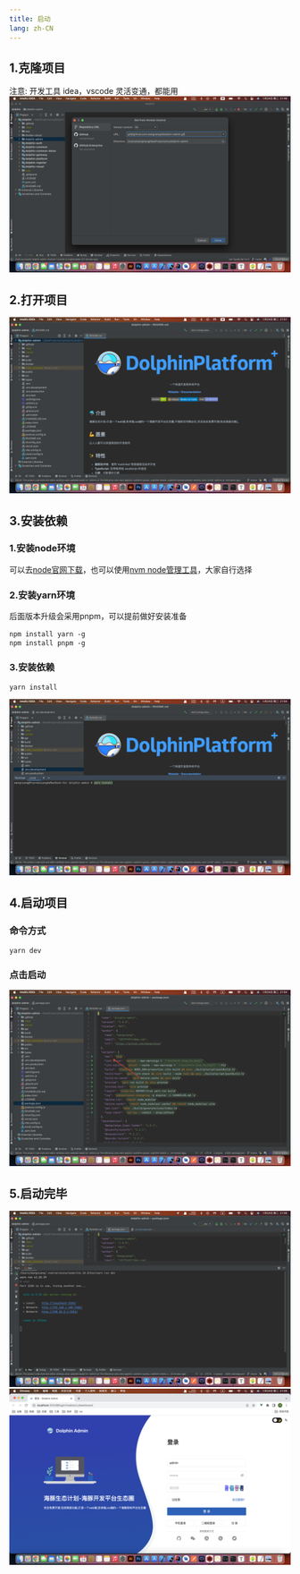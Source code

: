 ```yaml
---
title: 启动
lang: zh-CN
---
```


## 1.克隆项目
注意: 开发工具 idea，vscode 灵活变通，都能用
![](/images/vue3/quickStart/quickStart1.png)

## 2.打开项目
![](/images/vue3/quickStart/quickStart2.png)

## 3.安装依赖

### 1.安装node环境
可以去[node官网下载](https://nodejs.org/zh-cn/download/)，也可以使用[nvm node管理工具](https://github.com/nvm-sh/nvm#installing-and-updating)，大家自行选择

### 2.安装yarn环境
后面版本升级会采用pnpm，可以提前做好安装准备
```shell
npm install yarn -g
npm install pnpm -g
```
### 3.安装依赖
```shell
yarn install
```
![](/images/vue3/quickStart/quickStart3.png)

## 4.启动项目
### 命令方式
```shell
yarn dev
```
### 点击启动
![](/images/vue3/quickStart/quickStart4.png)

## 5.启动完毕
![](/images/vue3/quickStart/quickStart5.png)
![](/images/vue3/quickStart/quickStart6.png)
